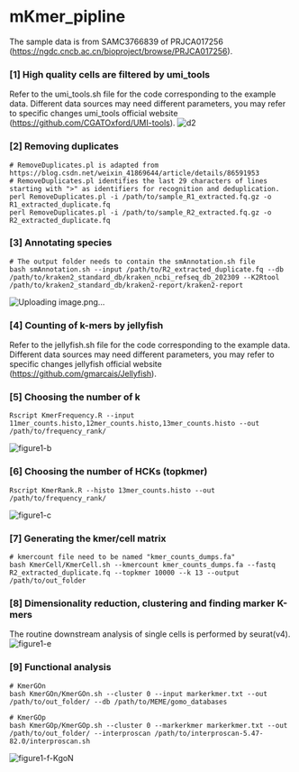 # mKmer_pipline

The sample data is from SAMC3766839 of PRJCA017256 (https://ngdc.cncb.ac.cn/bioproject/browse/PRJCA017256).

### [1] High quality cells are filtered by umi_tools ###
Refer to the umi_tools.sh file for the code corresponding to the example data. Different data sources may need different parameters, you may refer to specific changes umi_tools official website (https://github.com/CGATOxford/UMI-tools).
![d2](https://github.com/user-attachments/assets/cdcc0b26-5bc3-462e-8a2c-07e06783c05f)

### [2] Removing duplicates ###
```
# RemoveDuplicates.pl is adapted from https://blog.csdn.net/weixin_41869644/article/details/86591953
# RemoveDuplicates.pl identifies the last 29 characters of lines starting with ">" as identifiers for recognition and deduplication.
perl RemoveDuplicates.pl -i /path/to/sample_R1_extracted.fq.gz -o R1_extracted_duplicate.fq
perl RemoveDuplicates.pl -i /path/to/sample_R2_extracted.fq.gz -o R2_extracted_duplicate.fq
```
### [3] Annotating species ###
```
# The output folder needs to contain the smAnnotation.sh file
bash smAnnotation.sh --input /path/to/R2_extracted_duplicate.fq --db /path/to/kraken2_standard_db/kraken_ncbi_refseq_db_202309 --K2Rtool /path/to/kraken2_standard_db/kraken2-report/kraken2-report
```
![Uploading image.png…]()

### [4] Counting of k-mers by jellyfish ###
Refer to the jellyfish.sh file for the code corresponding to the example data. Different data sources may need different parameters, you may refer to specific changes jellyfish official website (https://github.com/gmarcais/Jellyfish).
### [5] Choosing the number of k ###
```
Rscript KmerFrequency.R --input 11mer_counts.histo,12mer_counts.histo,13mer_counts.histo --out /path/to/frequency_rank/
```
![figure1-b](https://github.com/user-attachments/assets/8605f458-c74c-4c9c-968f-3ac30492e1bb)

### [6] Choosing the number of HCKs (topkmer) ###
```
Rscript KmerRank.R --histo 13mer_counts.histo --out /path/to/frequency_rank/
```
![figure1-c](https://github.com/user-attachments/assets/f18d4635-d268-47d6-8c9b-3420bc179f09)

### [7] Generating the kmer/cell matrix ###
```
# kmercount file need to be named "kmer_counts_dumps.fa"
bash KmerCell/KmerCell.sh --kmercount kmer_counts_dumps.fa --fastq R2_extracted_duplicate.fq --topkmer 10000 --k 13 --output /path/to/out_folder
```
### [8] Dimensionality reduction, clustering and finding marker K-mers ###
The routine downstream analysis of single cells is performed by seurat(v4).
![figure1-e](https://github.com/user-attachments/assets/cb7fa0c2-33ff-454e-bcd7-5e614188e6bd)

### [9] Functional analysis ###
```
# KmerGOn 
bash KmerGOn/KmerGOn.sh --cluster 0 --input markerkmer.txt --out /path/to/out_folder/ --db /path/to/MEME/gomo_databases
```
```
# KmerGOp
bash KmerGOp/KmerGOp.sh --cluster 0 --markerkmer markerkmer.txt --out /path/to/out_folder/ --interproscan /path/to/interproscan-5.47-82.0/interproscan.sh
```
![figure1-f-KgoN](https://github.com/user-attachments/assets/36c662da-db17-4ed1-977c-fdb53d5616a3)

